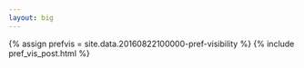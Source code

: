 ```yaml
---
layout: big
---
```

{% assign prefvis = site.data.20160822100000-pref-visibility %}
{% include pref_vis_post.html %}
